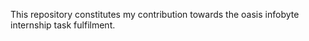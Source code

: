 <p>This repository constitutes my contribution towards the oasis infobyte internship task fulfilment.</p>
